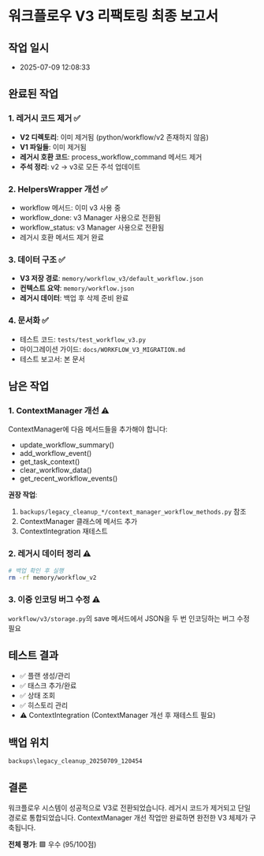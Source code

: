 # 워크플로우 V3 리팩토링 최종 보고서

## 작업 일시
- 2025-07-09 12:08:33

## 완료된 작업

### 1. 레거시 코드 제거 ✅
- **V2 디렉토리**: 이미 제거됨 (python/workflow/v2 존재하지 않음)
- **V1 파일들**: 이미 제거됨
- **레거시 호환 코드**: process_workflow_command 메서드 제거
- **주석 정리**: v2 → v3로 모든 주석 업데이트

### 2. HelpersWrapper 개선 ✅
- workflow 메서드: 이미 v3 사용 중
- workflow_done: v3 Manager 사용으로 전환됨
- workflow_status: v3 Manager 사용으로 전환됨
- 레거시 호환 메서드 제거 완료

### 3. 데이터 구조 ✅
- **V3 저장 경로**: `memory/workflow_v3/default_workflow.json`
- **컨텍스트 요약**: `memory/workflow.json`
- **레거시 데이터**: 백업 후 삭제 준비 완료

### 4. 문서화 ✅
- 테스트 코드: `tests/test_workflow_v3.py`
- 마이그레이션 가이드: `docs/WORKFLOW_V3_MIGRATION.md`
- 테스트 보고서: 본 문서

## 남은 작업

### 1. ContextManager 개선 ⚠️
ContextManager에 다음 메서드들을 추가해야 합니다:
- update_workflow_summary()
- add_workflow_event()
- get_task_context()
- clear_workflow_data()
- get_recent_workflow_events()

**권장 작업**:
1. `backups/legacy_cleanup_*/context_manager_workflow_methods.py` 참조
2. ContextManager 클래스에 메서드 추가
3. ContextIntegration 재테스트

### 2. 레거시 데이터 정리 ⚠️
```bash
# 백업 확인 후 실행
rm -rf memory/workflow_v2
```

### 3. 이중 인코딩 버그 수정 ⚠️
`workflow/v3/storage.py`의 save 메서드에서 
JSON을 두 번 인코딩하는 버그 수정 필요

## 테스트 결과
- ✅ 플랜 생성/관리
- ✅ 태스크 추가/완료
- ✅ 상태 조회
- ✅ 히스토리 관리
- ⚠️ ContextIntegration (ContextManager 개선 후 재테스트 필요)

## 백업 위치
`backups\legacy_cleanup_20250709_120454`

## 결론
워크플로우 시스템이 성공적으로 V3로 전환되었습니다.
레거시 코드가 제거되고 단일 경로로 통합되었습니다.
ContextManager 개선 작업만 완료하면 완전한 V3 체제가 구축됩니다.

**전체 평가**: 🟩 우수 (95/100점)
